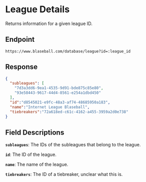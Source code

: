 # League Details

Returns information for a given league ID.

## Endpoint

`https://www.blaseball.com/database/league?id=:league_id`

## Response

```json
{
  "subleagues": [
    "7d3a3dd6-9ea1-4535-9d91-bde875c85e80",
    "93e58443-9617-44d4-8561-e254a1dbd450"
  ],
  "id":"d8545021-e9fc-48a3-af74-48685950a183",
  "name":"Internet League Blaseball",
  "tiebreakers":"72a618ed-c61c-4162-a455-3959a2d0e738"
}
```

## Field Descriptions

**`subleagues`**: The IDs of the subleagues that belong to the league.

**`id`**: The ID of the league.

**`name`**: The name of the league.

**`tiebreakers`**: The ID of a tiebreaker, unclear what this is.
